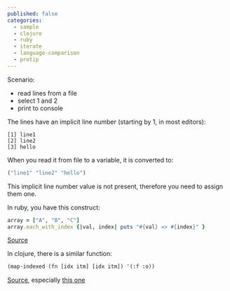 ```yaml
---
published: false
categories:
  - sample
  - clojure
  - ruby
  - iterate
  - language-comparison
  - protip
---
```


Scenario: 

  * read lines from a file
  * select 1 and 2
  * print to console
  

The lines have an implicit line number (starting by 1, in most editors):

```
[1] line1
[2] line2
[3] hello
```

When you read it from file to a variable, it is converted to:

```lisp
("line1" "line2" "hello")
```

 This implicit line number value is not present, therefore you need to assign them one.
 
 In ruby, you have this construct:
 
 ```ruby
array = ["A", "B", "C"]
array.each_with_index {|val, index| puts "#{val} => #{index}" }
```

[Source](http://stackoverflow.com/questions/310634/what-is-the-right-way-to-iterate-through-an-array-in-ruby/310638#310638)

In clojure, there is a similar function:

```lisp
(map-indexed (fn [idx itm] [idx itm]) '(:f :o))
```

[Source](https://clojuredocs.org/clojure.core/map-indexed), especially [this one](https://clojuredocs.org/clojure.core/map-indexed#example-542692cdc026201cdc326d25)
